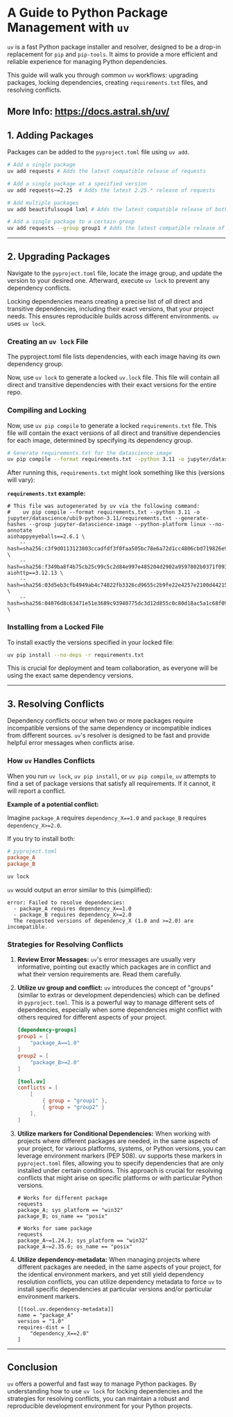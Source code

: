 # A Guide to Python Package Management with `uv`

`uv` is a fast Python package installer and resolver, designed to be a drop-in replacement for `pip` and `pip-tools`. It aims to provide a more efficient and reliable experience for managing Python dependencies.

This guide will walk you through common `uv` workflows: upgrading packages, locking dependencies, creating `requirements.txt` files, and resolving conflicts.

More Info: https://docs.astral.sh/uv/
---

## 1. Adding Packages

Packages can be added to the `pyproject.toml` file using `uv add`.

```bash
# Add a single package
uv add requests # Adds the latest compatible release of requests

# Add a single package at a specified version
uv add requests~=2.25  # Adds the latest 2.25.* release of requests

# Add multiple packages
uv add beautifulsoup4 lxml # Adds the latest compatible release of both beautifulsoup4 and lxml

# Add a single package to a certain group
uv add requests --group group1 # Adds the latest compatible release of requests to only group1
```

---

## 2. Upgrading Packages

Navigate to the `pyproject.toml` file, locate the image group, and update the version to your desired one. Afterward, execute `uv lock` to prevent any dependency conflicts.

Locking dependencies means creating a precise list of *all* direct and transitive dependencies, including their exact versions, that your project needs. This ensures reproducible builds across different environments. `uv` uses `uv lock`.

### Creating an `uv lock` File

The pyproject.toml file lists dependencies, with each image having its own dependency group.

Now, use `uv lock` to generate a locked `uv.lock` file. This file will contain all direct and transitive dependencies with their exact versions for the entire repo.

### Compiling and Locking

Now, use `uv pip compile` to generate a locked `requirements.txt` file. This file will contain the exact versions of all direct and transitive dependencies for each image, determined by specifying its dependency group.

```bash
# Generate requirements.txt for the datascience image
uv pip compile --format requirements.txt --python 3.11 -o jupyter/datascience/ubi9-python-3.11/requirements.txt --generate-hashes --group jupyter-datascience-image --no-annotate -q pyproject.toml
```

After running this, `requirements.txt` might look something like this (versions will vary):

**`requirements.txt` example:**
```
# This file was autogenerated by uv via the following command:
#    uv pip compile --format requirements.txt --python 3.11 -o jupyter/datascience/ubi9-python-3.11/requirements.txt --generate-hashes --group jupyter-datascience-image --python-platform linux --no-annotate
aiohappyeyeballs==2.6.1 \
    --hash=sha256:c3f9d0113123803ccadfdf3f0faa505bc78e6a72d1cc4806cbd719826e943558 \
    --hash=sha256:f349ba8f4b75cb25c99c5c2d84e997e485204d2902a9597802b0371f09331fb8
aiohttp==3.12.13 \
    --hash=sha256:03d5eb3cfb4949ab4c74822fb3326cd9655c2b9fe22e4257e2100d44215b2e2b \
    --hash=sha256:04076d8c63471e51e3689c93940775dc3d12d855c0c80d18ac5a1c68f0904358 \
```

### Installing from a Locked File

To install exactly the versions specified in your locked file:

```bash
uv pip install --no-deps -r requirements.txt
```

This is crucial for deployment and team collaboration, as everyone will be using the exact same dependency versions.

---

## 3. Resolving Conflicts

Dependency conflicts occur when two or more packages require incompatible versions of the same dependency or incompatible indices from different sources. `uv`'s resolver is designed to be fast and provide helpful error messages when conflicts arise.

### How `uv` Handles Conflicts

When you run `uv lock`, `uv pip install`, or `uv pip compile`, `uv` attempts to find a set of package versions that satisfy all requirements. If it cannot, it will report a conflict.

**Example of a potential conflict:**

Imagine `package_A` requires `dependency_X==1.0` and `package_B` requires `dependency_X>=2.0`.

If you try to install both:

```toml
# pyproject.toml
package_A
package_B
```
```bash
uv lock
```

`uv` would output an error similar to this (simplified):

```
error: Failed to resolve dependencies:
  - package_A requires dependency_X==1.0
  - package_B requires dependency_X>=2.0
  The requested versions of dependency_X (1.0 and >=2.0) are incompatible.
```

### Strategies for Resolving Conflicts

1.  **Review Error Messages:** `uv`'s error messages are usually very informative, pointing out exactly which packages are in conflict and what their version requirements are. Read them carefully.

2.  **Utilize uv group and conflict:**
    `uv` introduces the concept of "groups" (similar to extras or development dependencies) which can be defined in `pyproject.toml`. This is a powerful way to manage different sets of dependencies, especially when some dependencies might conflict with others required for different aspects of your project.
    ```toml
    [dependency-groups]
    group1 = [
        "package_A==1.0"
    ]
    group2 = [
        "package_B>=2.0"
    ]

    [tool.uv]
    conflicts = [
        [
            { group = "group1" },
            { group = "group2" }
        ],
    ]
    ```

4.  **Utilize markers for Conditional Dependencies:**
    When working with projects where different packages are needed, in the same aspects of your project, for various platforms, systems, or Python versions, you can leverage environment markers (PEP 508). uv supports these markers in `pyproject.toml` files, allowing you to specify dependencies that are only installed under certain conditions. This approach is crucial for resolving conflicts that might arise on specific platforms or with particular Python versions.
    ```
    # Works for different package
    requests
    package_A; sys_platform == "win32"
    package_B; os_name == "posix"

    # Works for same package
    requests
    package_A~=1.24.3; sys_platform == "win32"
    package_A~=2.35.6; os_name == "posix"
    ```

5.  **Utilize dependency-metadata:**
    When managing projects where different packages are needed, in the same aspects of your project, for the identical environment markers, and yet still yield dependency resolution conflicts, you can utilize dependency metadata to force `uv` to install specific dependencies at particular versions and/or particular environment markers.
    ```
    [[tool.uv.dependency-metadata]]
    name = "package_A"
    version = "1.0"
    requires-dist = [
        "dependency_X==2.0"
    ]
    ```

---

## Conclusion

`uv` offers a powerful and fast way to manage Python packages. By understanding how to use `uv lock` for locking dependencies and the strategies for resolving conflicts, you can maintain a robust and reproducible development environment for your Python projects.
